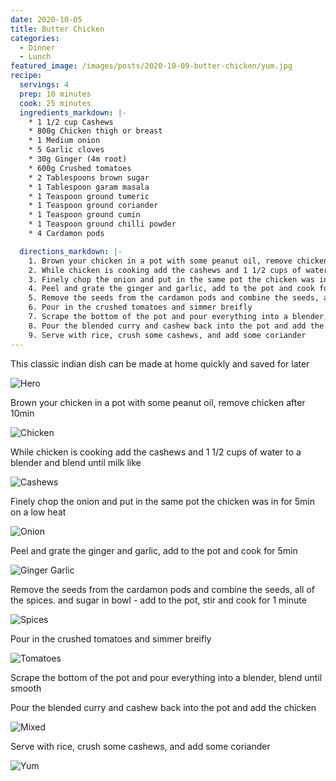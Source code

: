 ```yaml
---
date: 2020-10-05
title: Butter Chicken
categories:
  - Dinner
  - Lunch
featured_image: /images/posts/2020-10-09-butter-chicken/yum.jpg
recipe:
  servings: 4
  prep: 10 minutes
  cook: 25 minutes
  ingredients_markdown: |-
    * 1 1/2 cup Cashews
    * 800g Chicken thigh or breast
    * 1 Medium onion
    * 5 Garlic cloves
    * 30g Ginger (4m root)
    * 600g Crushed tomatoes
    * 2 Tablespoons brown sugar
    * 1 Tablespoon garam masala
    * 1 Teaspoon ground tumeric
    * 1 Teaspoon ground coriander
    * 1 Teaspoon ground cumin
    * 1 Teaspoon ground chilli powder
    * 4 Cardamon pods

  directions_markdown: |-
    1. Brown your chicken in a pot with some peanut oil, remove chicken after 10min
    2. While chicken is cooking add the cashews and 1 1/2 cups of water to a blender and blend until milk like
    3. Finely chop the onion and put in the same pot the chicken was in for 5min on a low heat
    4. Peel and grate the ginger and garlic, add to the pot and cook for 5min
    5. Remove the seeds from the cardamon pods and combine the seeds, all of the spices. and sugar in bowl - add to the pot, stir and cook for 1 minute
    6. Pour in the crushed tomatoes and simmer breifly
    7. Scrape the bottom of the pot and pour everything into a blender, blend until smooth
    8. Pour the blended curry and cashew back into the pot and add the chicken, simmer for a further 10min
    9. Serve with rice, crush some cashews, and add some coriander
---
```


This classic indian dish can be made at home quickly and saved for later

![Hero](/images/posts/2020-10-09-butter-chicken/hero.jpg)

Brown your chicken in a pot with some peanut oil, remove chicken after 10min

![Chicken](/images/posts/2020-10-09-butter-chicken/chicken.jpg)

While chicken is cooking add the cashews and 1 1/2 cups of water to a blender and blend until milk like

![Cashews](/images/posts/2020-10-09-butter-chicken/cashews.jpg)

Finely chop the onion and put in the same pot the chicken was in for 5min on a low heat

![Onion](/images/posts/2020-10-09-butter-chicken/onion.jpg)

Peel and grate the ginger and garlic, add to the pot and cook for 5min

![Ginger Garlic](/images/posts/2020-10-09-butter-chicken/ginger-garlic.jpg)

Remove the seeds from the cardamon pods and combine the seeds, all of the spices. and sugar in bowl - add to the pot, stir and cook for 1 minute

![Spices](/images/posts/2020-10-09-butter-chicken/spices.jpg)

Pour in the crushed tomatoes and simmer breifly

![Tomatoes](/images/posts/2020-10-09-butter-chicken/tomatoes.jpg)

Scrape the bottom of the pot and pour everything into a blender, blend until smooth

Pour the blended curry and cashew back into the pot and add the chicken

![Mixed](/images/posts/2020-10-09-butter-chicken/mixed.jpg)

Serve with rice, crush some cashews, and add some coriander

![Yum](/images/posts/2020-10-09-butter-chicken/yum.jpg)
